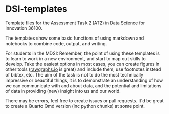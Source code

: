 # DSI-templates

Template files for the Assessment Task 2 (AT2) in Data Science for Innovation 36100.

The templates show some basic functions of using markdown and notebooks to combine code, output, and writing. 

For students in the MDSI: Remember, the point of using these templates is to learn to work in a new environment, and start to map out skills to develop. Take the easiest options in most cases, you can create figures in other tools ([rawgraphs.io](http://rawgraphs.io) is great) and include them, use footnotes instead of bibtex, etc. 
The aim of the task is not to do the most technically impressive or beautiful things, it is to demonstrate an understanding of how we can communicate with and about data, and the potential and limitations of data in providing (new) insight into us and our world.

There may be errors, feel free to create issues or pull requests. It'd be great to create a Quarto Qmd version (inc python chunks) at some point.
